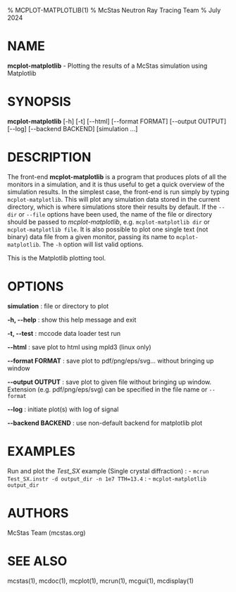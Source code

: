 % MCPLOT-MATPLOTLIB(1)
% McStas Neutron Ray Tracing Team
% July 2024

# NAME

**mcplot-matplotlib** - Plotting the results of a McStas simulation using Matplotlib

# SYNOPSIS

**mcplot-matplotlib** [-h]  [-t]  [--html] [--format FORMAT] [--output OUTPUT] [--log] [--backend BACKEND] [simulation ...]

# DESCRIPTION

The front-end **mcplot-matplotlib** is a program that produces plots of all the
monitors in a simulation, and it is thus useful to get a quick overview of the
simulation results. In the simplest case, the front-end is run simply by typing
`mcplot-matplotlib`. This will plot any simulation data stored in the current
directory, which is where simulations store their results by default. If the
`--dir` or `--file` options have been used, the name of the file or directory
should be passed to *mcplot-matplotlib*, e.g. `mcplot-matplotlib dir` or
`mcplot-matplotlib file`. It is also possible to plot one single text (not
binary) data file from a given monitor, passing its name to `mcplot-matplotlib`.
The `-h` option will list valid options.

This is the Matplotlib plotting tool.

# OPTIONS

**simulation**
:   file or directory to plot

**-h, --help**
:   show this help message and exit

**-t, --test**
:   mccode data loader test run

**--html**
:   save plot to html using mpld3 (linux only)

**--format FORMAT**
:   save plot to pdf/png/eps/svg... without bringing up window

**--output OUTPUT**
:   save plot to given file without bringing up  window.   Extension
    (e.g.  pdf/png/eps/svg)  can  be  specified  in the file name or `--format`

**--log**
:   initiate plot(s) with log of signal

**--backend BACKEND**
:   use non-default backend for matplotlib plot

# EXAMPLES

Run and plot the *Test_SX* example (Single crystal diffraction)
:   - `mcrun Test_SX.instr -d output_dir -n 1e7 TTH=13.4`
:   - `mcplot-matplotlib output_dir`

# AUTHORS

McStas Team (mcstas.org)

# SEE ALSO

mcstas(1), mcdoc(1), mcplot(1), mcrun(1), mcgui(1), mcdisplay(1)

